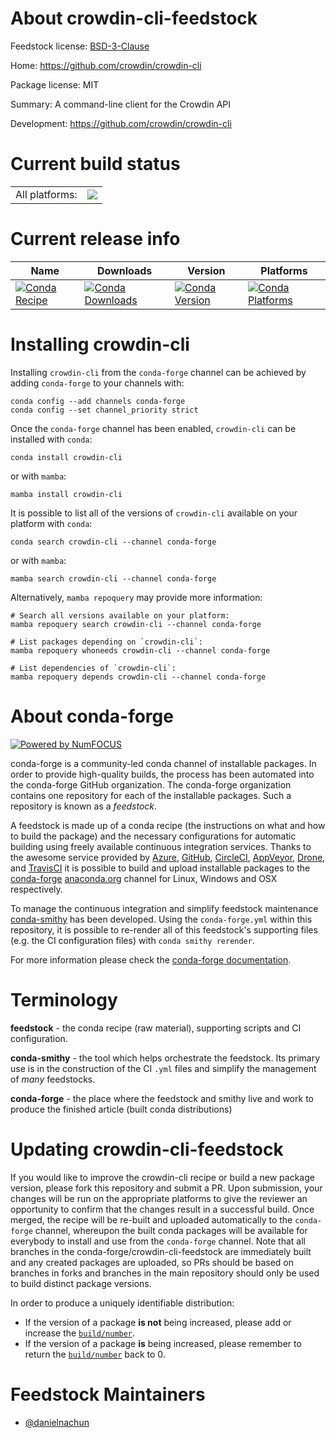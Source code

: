 About crowdin-cli-feedstock
===========================

Feedstock license: [BSD-3-Clause](https://github.com/conda-forge/crowdin-cli-feedstock/blob/main/LICENSE.txt)

Home: https://github.com/crowdin/crowdin-cli

Package license: MIT

Summary: A command-line client for the Crowdin API

Development: https://github.com/crowdin/crowdin-cli

Current build status
====================


<table><tr><td>All platforms:</td>
    <td>
      <a href="https://dev.azure.com/conda-forge/feedstock-builds/_build/latest?definitionId=23233&branchName=main">
        <img src="https://dev.azure.com/conda-forge/feedstock-builds/_apis/build/status/crowdin-cli-feedstock?branchName=main">
      </a>
    </td>
  </tr>
</table>

Current release info
====================

| Name | Downloads | Version | Platforms |
| --- | --- | --- | --- |
| [![Conda Recipe](https://img.shields.io/badge/recipe-crowdin--cli-green.svg)](https://anaconda.org/conda-forge/crowdin-cli) | [![Conda Downloads](https://img.shields.io/conda/dn/conda-forge/crowdin-cli.svg)](https://anaconda.org/conda-forge/crowdin-cli) | [![Conda Version](https://img.shields.io/conda/vn/conda-forge/crowdin-cli.svg)](https://anaconda.org/conda-forge/crowdin-cli) | [![Conda Platforms](https://img.shields.io/conda/pn/conda-forge/crowdin-cli.svg)](https://anaconda.org/conda-forge/crowdin-cli) |

Installing crowdin-cli
======================

Installing `crowdin-cli` from the `conda-forge` channel can be achieved by adding `conda-forge` to your channels with:

```
conda config --add channels conda-forge
conda config --set channel_priority strict
```

Once the `conda-forge` channel has been enabled, `crowdin-cli` can be installed with `conda`:

```
conda install crowdin-cli
```

or with `mamba`:

```
mamba install crowdin-cli
```

It is possible to list all of the versions of `crowdin-cli` available on your platform with `conda`:

```
conda search crowdin-cli --channel conda-forge
```

or with `mamba`:

```
mamba search crowdin-cli --channel conda-forge
```

Alternatively, `mamba repoquery` may provide more information:

```
# Search all versions available on your platform:
mamba repoquery search crowdin-cli --channel conda-forge

# List packages depending on `crowdin-cli`:
mamba repoquery whoneeds crowdin-cli --channel conda-forge

# List dependencies of `crowdin-cli`:
mamba repoquery depends crowdin-cli --channel conda-forge
```


About conda-forge
=================

[![Powered by
NumFOCUS](https://img.shields.io/badge/powered%20by-NumFOCUS-orange.svg?style=flat&colorA=E1523D&colorB=007D8A)](https://numfocus.org)

conda-forge is a community-led conda channel of installable packages.
In order to provide high-quality builds, the process has been automated into the
conda-forge GitHub organization. The conda-forge organization contains one repository
for each of the installable packages. Such a repository is known as a *feedstock*.

A feedstock is made up of a conda recipe (the instructions on what and how to build
the package) and the necessary configurations for automatic building using freely
available continuous integration services. Thanks to the awesome service provided by
[Azure](https://azure.microsoft.com/en-us/services/devops/), [GitHub](https://github.com/),
[CircleCI](https://circleci.com/), [AppVeyor](https://www.appveyor.com/),
[Drone](https://cloud.drone.io/welcome), and [TravisCI](https://travis-ci.com/)
it is possible to build and upload installable packages to the
[conda-forge](https://anaconda.org/conda-forge) [anaconda.org](https://anaconda.org/)
channel for Linux, Windows and OSX respectively.

To manage the continuous integration and simplify feedstock maintenance
[conda-smithy](https://github.com/conda-forge/conda-smithy) has been developed.
Using the ``conda-forge.yml`` within this repository, it is possible to re-render all of
this feedstock's supporting files (e.g. the CI configuration files) with ``conda smithy rerender``.

For more information please check the [conda-forge documentation](https://conda-forge.org/docs/).

Terminology
===========

**feedstock** - the conda recipe (raw material), supporting scripts and CI configuration.

**conda-smithy** - the tool which helps orchestrate the feedstock.
                   Its primary use is in the construction of the CI ``.yml`` files
                   and simplify the management of *many* feedstocks.

**conda-forge** - the place where the feedstock and smithy live and work to
                  produce the finished article (built conda distributions)


Updating crowdin-cli-feedstock
==============================

If you would like to improve the crowdin-cli recipe or build a new
package version, please fork this repository and submit a PR. Upon submission,
your changes will be run on the appropriate platforms to give the reviewer an
opportunity to confirm that the changes result in a successful build. Once
merged, the recipe will be re-built and uploaded automatically to the
`conda-forge` channel, whereupon the built conda packages will be available for
everybody to install and use from the `conda-forge` channel.
Note that all branches in the conda-forge/crowdin-cli-feedstock are
immediately built and any created packages are uploaded, so PRs should be based
on branches in forks and branches in the main repository should only be used to
build distinct package versions.

In order to produce a uniquely identifiable distribution:
 * If the version of a package **is not** being increased, please add or increase
   the [``build/number``](https://docs.conda.io/projects/conda-build/en/latest/resources/define-metadata.html#build-number-and-string).
 * If the version of a package **is** being increased, please remember to return
   the [``build/number``](https://docs.conda.io/projects/conda-build/en/latest/resources/define-metadata.html#build-number-and-string)
   back to 0.

Feedstock Maintainers
=====================

* [@danielnachun](https://github.com/danielnachun/)

